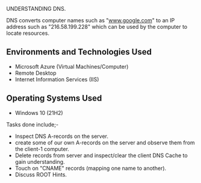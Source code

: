 UNDERSTANDING DNS.

DNS converts computer names such as "www.google.com" to an IP address such as "216.58.199.228" which can be used by the computer to locate resources.

<h2>Environments and Technologies Used</h2>

- Microsoft Azure (Virtual Machines/Computer)
- Remote Desktop
- Internet Information Services (IIS)

<h2>Operating Systems Used </h2>

- Windows 10</b> (21H2)

Tasks done include;-
- Inspect DNS A-records on the server.
- create some of our own A-records on the server and observe them from the client-1 computer.
- Delete records from server and inspect/clear the client DNS Cache to gain understanding.
- Touch on "CNAME" records (mapping one name to another).
- Discuss ROOT Hints.
